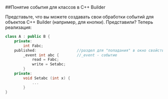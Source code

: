 ##Понятие события для классов в C++ Builder

Представьте, что вы можете создавать свои обработки событий для объектов C++ Builder (например, для кнопки). Представили? Теперь реализация: 
```cpp
class A : public B {
	private:
		int Fabc;
	published:					//раздел для "попадания" в окно свойств объекта
		_event int abc {		//_event - событие
			read = Fabc;
			write = Setabc;
		}
	private:
		void Setabc (int x) {
			...
		}
}
```